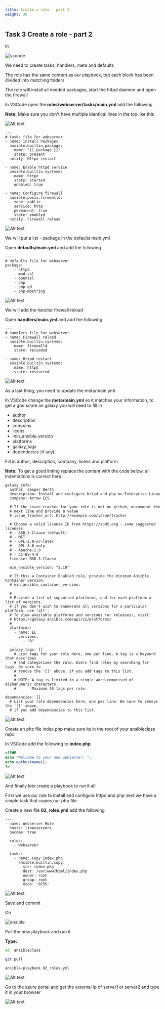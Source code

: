 ```yaml
---
title: Create a role - part 2
weight: 30
---
```


## Task 3 Create a role - part 2

In

![vscode](/images/student-vscode.png)

We need to create tasks, handlers, meta and defaults

The role has the same content as our playbook, but each block has been divided into matching folders

The role will install all needed packages, start the httpd daemon and open the firewall

In VSCode open the __roles/webserver/tasks/main.yml__ add the following

__Note:__ Make sure you don't have multiple identical lines in the top like this

![Alt text](images/01_vscode_tasks_fail.png?raw=true "vscode tasks fail")

```ansible
---
# tasks file for webserver
- name: Install Packages
  ansible.builtin.package:
    name: "{{ package }}"
    state: present
  notify: Httpd restart

- name: Enable httpd service
  ansible.builtin.systemd:
    name: httpd
    state: started
    enabled: true

- name: Configure firewall
  ansible.posix.firewalld:
    zone: public
    service: http
    permanent: true
    state: enabled
  notify: Firewall reload

```

![Alt text](images/010_vscode_tasks.png?raw=true "vscode tasks")

We will put a list - package in the defaults main.yml

Open __defaults/main.yml__ and add the following

```ansible
---
# defaults file for webserver
package:
    - httpd
    - mod_ssl
    - openssl
    - php
    - php-gd
    - php-mbstring

```

![Alt text](images/011_vscode_defaults.png?raw=true "vscode defaults")

We will add the handler firewall reload

Open __handlers/main.yml__ and add the following

```ansible
---
# handlers file for webserver
- name: Firewall reload
  ansible.builtin.systemd:
    name: firewalld
    state: reloaded

- name: Httpd restart
  ansible.builtin.systemd:
    name: httpd
    state: restarted

```

![Alt text](images/012_vscode_handlers.png?raw=true "vscode handlers")

As a last thing, you need to update the meta/main.yml

In VSCode change the __meta/main.yml__ so it matches your information, to get a god score on galaxy you will need to fill in

- author
- description
- company
- licens
- min_ansible_version
- platforms
- galaxy_tags
- dependecies (if any)

Fill in author, description, company, licens and platform

__Note:__ To get a good linting replace the content with the code below, all indentations is correct here

```ansible
galaxy_info:
  author: Jesper Berth
  description: Install and configure httpd and php on Enterprise Linux
  company: Arrow ECS

  # If the issue tracker for your role is not on github, uncomment the
  # next line and provide a value
  # issue_tracker_url: http://example.com/issue/tracker

  # Choose a valid license ID from https://spdx.org - some suggested licenses:
  # - BSD-3-Clause (default)
  # - MIT
  # - GPL-2.0-or-later
  # - GPL-3.0-only
  # - Apache-2.0
  # - CC-BY-4.0
  license: BSD-3-Clause

  min_ansible_version: "2.10"

  # If this a Container Enabled role, provide the minimum Ansible Container version.
  # min_ansible_container_version:

  #
  # Provide a list of supported platforms, and for each platform a list of versions.
  # If you don't wish to enumerate all versions for a particular platform, use 'all'.
  # To view available platforms and versions (or releases), visit:
  # https://galaxy.ansible.com/api/v1/platforms/
  #
  platforms:
    - name: EL
      versions:
        - "8"

  galaxy_tags: []
    # List tags for your role here, one per line. A tag is a keyword that describes
    # and categorizes the role. Users find roles by searching for tags. Be sure to
    # remove the '[]' above, if you add tags to this list.
    #
    # NOTE: A tag is limited to a single word comprised of alphanumeric characters.
    #       Maximum 20 tags per role.

dependencies: []
  # List your role dependencies here, one per line. Be sure to remove the '[]' above,
  # if you add dependencies to this list.

```

![Alt text](images/013_vscode_meta.png?raw=true "vscode meta")

Create an php file index.php make sure its in the root of your ansibleclass repo

In VSCode add the following to __index.php__

```php
<?PHP
echo "Welcome to your new webserver: ";
echo gethostname();
?>

```

![Alt text](images/014_vscode_index_php.png?raw=true "vscode index.php")

And finally lets create a playbook to run it all

First we use our role to install and configure httpd and php next we have a simple task that copies our php file

Create a new file __02_roles.yml__ add the following

```ansible
---
- name: Webserver Role
  hosts: linuxservers
  become: true

  roles:
    - webserver

  tasks:
    - name: Copy Index.php
      ansible.builtin.copy:
        src: index.php
        dest: /var/www/html/index.php
        owner: root
        group: root
        mode: '0755'

```

![Alt text](images/015_vscode_roles.png?raw=true "vscode roles")

Save and commit

On

![ansible](/images/ansible.png)

Pull the new playbook and run it

__Type:__

```bash
cd  ansibleclass

git pull

ansible-playbook 02_roles.yml

```

![Alt text](images/016_vscode_roles_run.png?raw=true "vscode roles run")

Go to the azure portal and get the external ip of server1 or server2 and type it in your browser

![Alt text](images/01_webpage.png?raw=true "webpage")
